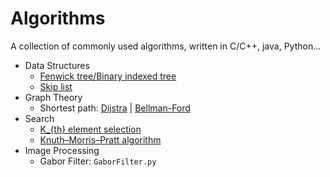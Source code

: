 # Algorithms
A collection of commonly used algorithms, written in C/C++, java, Python...   
- Data Structures
    - [Fenwick tree/Binary indexed tree](https://github.com/wandering007/algorithms/blob/master/binary_indexed_tree.cpp)
    - [Skip list](https://github.com/wandering007/algorithms/blob/master/binary_indexed_tree.cpp)   
- Graph Theory  
    - Shortest path: [Dijstra](https://github.com/wandering007/algorithms/blob/master/dijkstra.cpp) | [Bellman-Ford](https://github.com/wandering007/algorithms/blob/master/bellman_ford.cpp)  
- Search  
    - [K_{th} element selection](https://github.com/wandering007/algorithms/blob/master/kth_element_selection.cpp)
    - [Knuth–Morris–Pratt algorithm](https://github.com/wandering007/algorithms/blob/master/kmp.cpp)
- Image Processing  
    - Gabor Filter: `GaborFilter.py`

